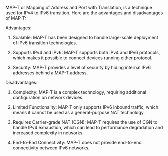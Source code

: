 MAP-T or Mapping of Address and Port with Translation, is a technique used for IPv4 to IPv6 transition. Here are the advantages and disadvantages of MAP-T:

Advantages:
1. Scalable: MAP-T has been designed to handle large-scale deployment of IPv6 transition technologies.

2. Supports IPv4 and IPv6: MAP-T supports both IPv4 and IPv6 protocols, which makes it possible to connect devices running either protocol.

3. Security: MAP-T provides a level of security by hiding internal IPv6 addresses behind a MAP-T address.

Disadvantages: 
1. Complexity: MAP-T is a complex technology, requiring additional configuration on network devices. 

2. Limited Functionality: MAP-T only supports IPv6 inbound traffic, which means it cannot be used as a general-purpose NAT technology.

3. Requires Carrier-grade NAT (CGN): MAP-T requires the use of CGN to handle IPv4 exhaustion, which can lead to performance degradation and increased complexity in networks.

4. End-to-End Connectivity: MAP-T does not provide end-to-end connectivity between IPv6 networks.
